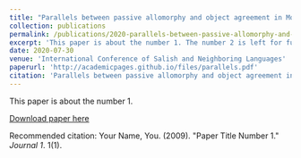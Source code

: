 ```yaml
---
title: "Parallels between passive allomorphy and object agreement in Montana Salish"
collection: publications
permalink: /publications/2020-parallels-between-passive-allomorphy-and-object-agreement
excerpt: 'This paper is about the number 1. The number 2 is left for future work.'
date: 2020-07-30
venue: 'International Conference of Salish and Neighboring Languages'
paperurl: 'http://academicpages.github.io/files/parallels.pdf'
citation: 'Parallels between passive allomorphy and object agreement in Montana Salish. D. K. E. Reisinger, Hannah Green, Marianne Huijsmans, Gloria Mellesmoen, and Bailey Trotter (eds.)., Proceedings of International Conference of Salish and Neighboring Languages 55:314–325. Vancouver, Canada.'
---
```

This paper is about the number 1.

[Download paper here](http://academicpages.github.io/files/parallels.pdf)

Recommended citation: Your Name, You. (2009). "Paper Title Number 1." <i>Journal 1</i>. 1(1).

